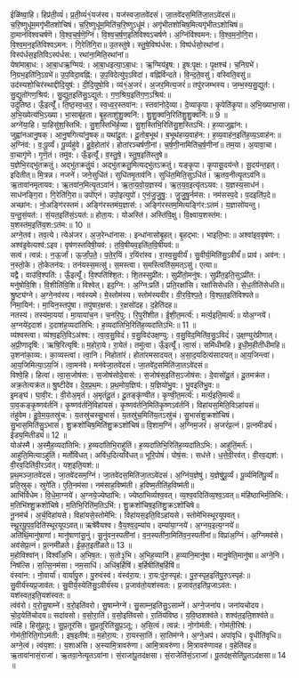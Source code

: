 

  
ईळि॑ष्वा॒हि। हिप्र॑ती॒व्यं॑। प्र॒ती॒व्यं॑१॒॑यज॑स्व। यज॑स्वजा॒तवे॑दसं। जा॒तवे॑दस॒मिति॑जा॒तऽवे॑दसं॥ च॒रि॒ष्णुधू॑म॒मगृ॑भीतशोचिषं। च॒रि॒ष्णुधू॑म॒मिति॑च॒रि॒ष्णुऽधू॑मं। अगृ॑भीतशोचिष॒मित्यगृ॑भीतऽशोचिषं॥  
दा॒मानं॑विश्वचर्षणॆ। वि॒श्व॒च॒र्ष॒णॆ॒ग्निं। वि॒श्व॒च॒र्ष॒ण॒इति॑विश्वऽचर्षणे। अ॒ग्निंवि॑श्वमन:। वि॒श्व॒म॒नो॒गि॒रा। वि॒श्व॒म॒न॒इति॑विश्वऽमन:। गि॒रेति॑गि॒रा॥ उ॒तस्तु॑षे। स्तु॒षे॒विष्प॑र्धस:। विष्प॑र्धसो॒रथा॑नां। विस्प॑र्धस॒इतिविऽस्प॑र्धस:। रथा॑ना॒मिति॒रथा॑नां॥  
येषा॑माबा॒ध:। आ॒बा॒धऋ॒ग्मिय॑:। आ॒बा॒धइत्या॒ऽबा॒ध:। ऋ॒ग्मिय॑इ॒ष:। इ॒ष:पृ॒क्ष:। पृ॒क्षश्च॑। च॒निग्रभे॑। नि॒ग्रभ॒इति॑नि॒ऽग्रभे॑॥ उ॒प॒विदा॒वह्नि॑:। उ॒प॒विदेत्यु॑प॒ऽविदा॑। वह्नि॑र्विन्दते। वि॒न्द॒ते॒वसु॑। वस्विति॒वसु॑॥  
उद॑स्यशो॒चिर॑स्थाद्दीदि॒युष॑:। दी॒दि॒युषो॒वि। व्य॑१॒॑अ॒जरं॑। अ॒जर॒मित्य॒जरं॑॥ तपु॑रजम्भस्य। ज॒म्भ॒स्य॒सु॒द्युत॑:। सु॒द्युतो॑गण॒श्रिय॑:। सु॒द्युत॒इति॑सु॒ऽद्युत॑:। ग॒ण॒श्रिय॒इति॑ग॒ण॒ऽश्रिय॑:॥  
उदु॑तिष्ठ। ऊँ॒इत्यूँ॑। ति॒ष्ठ॒स्व॒ध्व॒र॒। स्व॒ध्व॒र॒स्तवा॑न:। स्तवा॑नोदे॒व्या। दे॒व्याकृ॒पा। कृ॒पेति॑कृ॒पा॥ अ॒भि॒ख्याभा॒सा। अ॒भि॒ख्येत्य॑भि॒ऽख्या। भा॒साबृ॑ह॒ता। बृ॒ह॒ताशु॑शु॒क्वनि॑:। शु॒शु॒क्वनि॒रिति॑शु॒शु॒क्वनि॑:॥ 9 ॥  
अग्ने॑या॒हि। या॒हिसु॑श॒स्तिभि॑:। सु॒श॒स्तिभि॑र्ह॒व्या। सु॒श॒स्तिभि॒रिति॑सु॒श॒स्तिऽभि॑:। ह॒व्याजुह्वा॑न:। जुह्वा॑नआनु॒षक्। आ॒नु॒षगित्या॑नु॒षक्॥ यथा॑दू॒त:। दू॒तोब॒भूथ॑। ब॒भूथ॑हव्य॒वाह॑न:। ह॒व्य॒वाह॑न॒इति॑ह॒व्य॒ऽवाह॑न:॥  
अ॒ग्निंव॑:। व॒:पू॒र्व्यं। पू॒र्व्यहु॑वे। हु॒वे॒होता॑रं। होता॑रञ्चर्षणी॒नां। च॒र्ष॒णी॒नामिति॑च॒र्ष॒णीनां॥ तम॒या। अ॒यावा॒चा। वा॒चागृ॑णॆ। गृ॒णॆ॒तं। तमु॑व:। ऊँ॒इत्यूँ॑। व॒स्तु॒षे॒। स्तु॒ष॒इति॑स्तुषे॥  
य॒ज्ञेभि॒रद्भु॑तक्रतुं। अद्भु॑तक्रतुं॒यं। अद्भु॑तक्रतु॒मित्यद्भु॑तऽक्रतुं। यङ्कृ॒पा। कृ॒पासू॒दय॑न्ते। सू॒दय॑न्त॒इत्। इदितीत्॥ मि॒त्रन्न। नजने॑। जने॒सुधि॑तं। सुधि॑तमृ॒ताव॑नि। सुधि॑त॒मिति॒सुऽधि॑तं। ऋ॒तव॒नीत्यृ॒तऽव॑नि॥  
ऋ॒तावा॑नमृतायव:। ऋ॒तवा॑न॒मित्यृ॒तऽवा॑नं। ऋ॒ता॒य॒वो॒य॒ज्ञस्य॑। ऋ॒त॒य॒व॒इत्यृ॑तऽयव:। य॒ज्ञस्य॒साध॑नं। साध॑नङ्गि॒रा। गि॒रेति॑गि॒रा॥ उपो॑एनं। उपो॒इत्युपो॑। ए॒नं॒जु॒जु॒षु॒:। जु॒जु॒षु॒र्नम॑स:। नम॑सस्प॒दे। प॒दइति॑प॒दे॥  
अच्छा॑न:। नो॒अङ्गि॑रस्तमं। अङ्गि॑रस्तमंय॒ज्ञास॑:। अङ्गि॑रस्तम॒मित्यङ्गि॑र:ऽतमं। य॒ज्ञासो॑यन्तु। य॒न्तु॒सं॒यत॑:। सं॒यत॒इति॑सं॒ऽयत॑:॥ होता॒य:। योअस्ति॑। अस्ति॑वि॒क्षु। वि॒क्ष्वाय॒शस्त॑म:। य॒शस्त॑म॒इति॑य॒श:ऽत॑म:॥ 10 ॥  
अग्ने॒तव॑। तव॒त्ये। त्येअ॑जर। अ॒ज॒रेन्धा॑नास:। इन्धा॑नासोबृ॒हत्। बृ॒हद्भा:। भाइति॒भा:॥ अश्वा॑इव॒वृष॑ण:। अश्व॑इ॒वेत्यश्व॑:ऽइव। वृष॑णस्तविषी॒यव॑:। त॒वि॒षीयव॒इति॑त॒वि॒षीयव॑:॥  
सत्वं। त्वन्न॑:। न॒ऊ॒र्जां। ऊ॒र्जां॒प॒ते॒। प॒ते॒र॒यिं। र॒यिंरा॑स्व। रा॒स्व॒सु॒वीर्यं॑। सु॒वीर्य॒मिति॑सु॒ऽवीर्यं॑॥ प्राव॑। अव॑न:। न॒स्तो॒के। तो॒केतन॑य:। तन॑यस्स॒मत्सु॑। स॒मस्त्वा। स॒मस्त्विति॑स॒मत्ऽसु॑। एत्या॥  
यद्वै। वाउ॑वि॒श्पति॑:। ऊँ॒इत्यूँ॑। वि॒श्पति॑श्शि॒त:। शि॒तस्सुप्री॑त:। सुप्री॑तो॒मनु॑ष:। सुप्री॑त॒इति॒सुऽप्री॑त:। मनु॑षोवि॒शि। वि॒शीति॑वि॒शि॥ विश्वेत्। इद॒ग्नि:। अ॒ग्नि:प्रति॑। प्रति॒रक्षां॑सि। रक्षां॑सिसेधति। से॒ध॒तीति॑सेधति॥  
श्रु॒ष्ट्य॑ग्ने। अ॒ग्ने॒नव॑स्य। नव॑स्यमे। मे॒स्तोम॑स्य। स्तोम॑स्यवीर। वी॒र॒वि॒श्प॒ते॒। वि॒श्प॒त॒इति॑विश्पते॥ निमा॒यिन॑:। मा॒यिन॒स्तपु॑षा। तपु॑षार॒क्षस॑:। र॒क्षसो॑दह। द॒हेति॑दह॥  
नतस्य॑। तस्य॑मा॒यया॑। मा॒याया॑च॒न। च॒नरि॒पु:। रि॒पुरी॑शीत। ई॒शी॒त॒मर्त्य॑:। मर्त्य॒इति॒मर्त्य॑:॥ योअ॒ग्नये॑। अ॒ग्नये॑द॒दाश॑। द॒दाश॑ह॒व्यदा॑तिभि:। ह॒व्यदा॑तिभि॒रिति॑ह॒व्यदा॑तिऽभि:॥ 11 ॥  
व्य॑श्वस्त्वा। व्य॑श्व॒इति॒विऽअ॑श्व:। त्वा॒व॒सु॒विदं॑। व॒सु॒विद॑उक्ष॒ण्यु:। व॒सु॒विद॒मिति॑व॒सु॒ऽविदं॑। उ॒क्ष॒ण्युर॑प्रीणात्। अ॒प्री॒णादृषि॑:। ऋषि॒रित्यृषि॑:॥ म॒होरा॒ये। रा॒येतं। तमु॑त्वा। ऊँ॒इत्यूँ॑। त्वा॒सं। समि॑धीमहि। इ॒धी॒म॒हीती॑धीमहि॥  
उ॒शना॑का॒व्य:। का॒व्यस्त्वा॑। त्वा॒नि। निहोता॑रं। होता॑रमसादयत्। अ॒सा॒द॒यदित्य॑सादयत्॥ आ॒य॒जिन्त्वा॑। आ॒य॒जिमित्या॒ऽय॒जिं। त्वा॒मन॑वे। मन॑वेजा॒तवे॑दसं। जा॒तवे॑द॒समिति॑जा॒तऽवे॑दसं॥  
विश्वे॒हि। हित्वा॑। त्वा॒स॒जोष॑स:। स॒जोष॑सोदे॒वास॑:। स॒जोष॑स॒इति॑स॒ऽजोष॑स:। दे॒वासो॑दू॒तं। दू॒तमक्र॑त। अक्र॒तेत्यक्र॑त॥ श्रु॒ष्टीदे॑व। दे॒व॒प्र॒थ॒म:। प्र॒थ॒मोय॒ज्ञिय॑:। य॒ज्ञियो॑भु॒व:। भु॒वइति॑भु॒व:॥  
इ॒मङ्घ॑। घा॒वी॒र:। वी॒रोअ॒मृतं॑। अ॒मृतं॑दू॒तं। दू॒तङ्कृ॑ण्वीत। कृ॒ण्वी॒त॒मर्त्य॑:। मर्त्य॒इति॒मर्त्यः॑॥ पा॒व॒कङ्कृ॒ष्णव॑र्तनिं। कृ॒ष्णव॑र्तनिं॒विहा॑यसं। कृ॒ष्णव॑र्तनि॒मिति॑कृ॒ष्णऽव॑र्तनिं। विहा॑यस॒मिति॒विऽहा॑यसं॥  
तंहु॑वेम। हु॒वे॒म॒य॒तस्रु॑च:। य॒तस्रु॑चस्सु॒भासं॑। य॒तस्रु॑च॒मिति॑य॒तऽस्रु॑चं। सु॒भासं॑शु॒क्रशो॑चिषं। सु॒भास॒मिति॑सु॒ऽभासं॑। शु॒क्रशो॑चिष॒मिति॑शु॒क्रऽशो॑चिषं॥ वि॒शाम॒ग्निं। अ॒ग्निम॒जरं॑। अ॒जरं॑प्र॒त्नं। प्र॒त्नमीड्यं॑। ईड्य॒मितीड्यं॑॥ 12 ॥  
योअ॑स्मै। अ॒स्मै॒ह॒व्यदा॑तिभि:। ह॒व्यदा॑तिभि॒राहु॑तिं। ह॒व्यदा॑तिभि॒रिति॑ह॒व्यदा॑तिऽभि:। आहु॑तिं॒मर्त॑:। आहु॑ति॒मित्याऽहु॑तिं। मर्तोवि॑धत्। अवि॑ध॒दित्यवि॑धत्॥ भूरि॒पोषं॑। पोषं॒स:। सध॑त्ते। ध॒त्ते॒वी॒रव॑त्। वी॒रव॒द्यश॑:। वी॒रव॒दिति॑वी॒रऽव॑त्। यश॒इति॒यश॑:॥  
प्र॒थ॒मञ्जा॒तवे॑दसं। जा॒तवे॑दसम॒ग्निं। जा॒तवे॑दस॒मिति॑जा॒तऽवे॑दसं। अ॒ग्निंय॒ज्ञेषु॑। य॒ज्ञेषु॑पू॒र्व्यं। पू॒र्व्यमिति॑पू॒र्व्यं॥ प्रति॒स्रुक्। स्रुगे॑ति। ए॒ति॒नम॑सा। नम॑साह॒विष्म॑ती। ह॒विष्म॒तीति॑ह॒विष्म॑ती॥  
आभि॑र्विधेम। वि॒धे॒मा॒ग्नये॑। अ॒ग्नये॒ज्येष्ठा॑भि:। ज्येष्ठा॑भिर्व्यश्व॒वत्। व्य॒श्व॒वदिति॑व्य॒श्व॒ऽवत्॥ मंहि॑ष्ठाभिर्म॒तिभि॑:। म॒तिभि॑श्शु॒क्रशो॑चिषे। म॒तिभि॒रिति॑म॒तिऽभि॑:। शु॒क्रशो॑चिष॒इति॑शु॒क्रऽशो॑चिषे॥  
नू॒नम॑र्च। अ॒र्च॒विहा॑यसे। विहा॑यसे॒स्तोमे॑भि:। विहा॑यस॒इति॒विऽहा॑यसे। स्तोमे॑भिस्थूरयूपवत्। स्थू॒र॒यू॒प॒व॒दिति॑स्थूरयूपऽवत्॥ ऋषे॑वैयश्व। वै॒य॒श्व॒द॒म्या॑य। दम्या॑या॒ग्नये॑। अ॒ग्नय॒इत्य॒ग्नये॑॥  
अति॑थिं॒मानु॑षाणां। मानु॑षाणांसू॒नुं। सू॒नुंवन॒स्पती॑नां। व॒न॒स्पती॑ना॒मिति॑व॒न॒स्पती॑नां॥ विप्रा॑अ॒ग्निं। अ॒ग्निमव॑से। अव॑सेप्र॒त्नं। प्र॒त्नमी॑ळते। ई॒ळ॒त॒इती॑ळते॥ 13 ॥  
म॒होविश्वा॑न्। विश्वाँ॑अ॒भि। अ॒भिष॒त:। स॒तो३॒॑भि। अ॒भिह॒व्यानि॑। ह॒व्यानि॒मानु॑षा। मानु॒षेति॒मानु॑षा॥ अग्ने॒नि। निष॑त्सि। स॒त्सि॒नम॑सा। नम॒साधि॑। अधि॑ब॒र्हिषि॑। ब॒र्हिषीति॑ब॒र्हिषि॑॥  
वंस्वा॑न:। नो॒वार्या॑। वार्या॑पु॒रु। पु॒रुवंस्व॑। वंस्व॑रा॒य:। रा॒य:पु॑रु॒स्पृह॑:। पु॒रु॒स्पृह॒इति॑पु॒रु॒ऽस्पृह॑:॥ सु॒वीर्य॑स्यप्र॒जाव॑त:। सु॒वीर्य॒स्येति॑सु॒ऽवीर्य॑स्य। प्र॒जाव॑तो॒यश॑स्वत:। प्र॒जाव॑त॒इति॑प्र॒जाऽव॑त:। यश॑स्वत॒इति॒यश॑स्वत:॥  
त्वंव॑रो। व॒रो॒सु॒षाम्ने॑। व॒रो॒इति॑वरो। सु॒षाम्नेग्ने॑। सु॒साम्न॒इति॑सु॒ऽसाम्ने॑। अग्ने॒जना॑य। जना॑यचोदय। चो॒द॒येति॑चोदय॥ सदा॑वसो। व॒सो॒रा॒तिं। व॒सो॒इति॑वसो। रा॒तिंय॑विष्ठ। य॒वि॒ष्ठशश्व॑ते। शश्व॑त॒इति॒शश्व॑ते॥  
त्वंहि। हिसु॑प्र॒तू:। सु॒प्र॒तूर॑सि। सु॒प्र॒तूरिति॑सु॒प्र॒ऽतू:। अ॒सि॒त्वं। त्वन्न॑:। नो॒गोम॑ती:। गोम॑ती॒रिष॑:। गोम॑ती॒रिति॒गोऽम॑ती:। इष॒इतीष॑:॥ म॒होरा॒य:। रा॒यस्सा॒तिं। सा॒तिम॑ग्ने। अ॒ग्ने॒अप॑। अपा॑वृधि। वृ॒धीति॑वृधि॥  
अग्ने॒त्वं। त्वंय॒शा:। य॒शाअ॑सि। अ॒स्यामि॒त्रावरु॑णा। आमि॒त्रावरु॑णा। मि॒त्रावरु॑णावह। व॒हेति॑वह॥ ऋ॒तावा॑नासं॒राजा॑। ऋ॒तवा॒नेत्यृ॒तऽवा॑ना। सं॒राजा॑पू॒तद॑क्षसा। सं॒राजेति॑सं॒ऽराजा॑। पू॒तद॑क्ष॒सेति॑पू॒तऽद॑क्षसा॥ 14 ॥  
